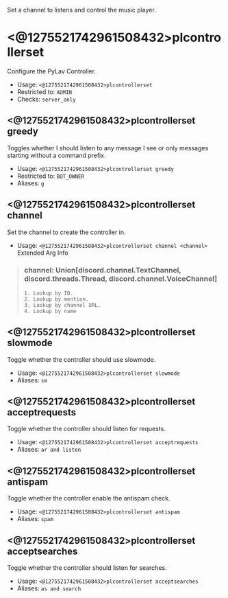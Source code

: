 Set a channel to listens and control the music player.

# <@1275521742961508432>plcontrollerset
Configure the PyLav Controller.<br/>
 - Usage: `<@1275521742961508432>plcontrollerset`
 - Restricted to: `ADMIN`
 - Checks: `server_only`
## <@1275521742961508432>plcontrollerset greedy
Toggles whether I should listen to any message I see or only messages starting without a command prefix.<br/>
 - Usage: `<@1275521742961508432>plcontrollerset greedy`
 - Restricted to: `BOT_OWNER`
 - Aliases: `g`
## <@1275521742961508432>plcontrollerset channel
Set the channel to create the controller in.<br/>
 - Usage: `<@1275521742961508432>plcontrollerset channel <channel>`
Extended Arg Info
> ### channel: Union[discord.channel.TextChannel, discord.threads.Thread, discord.channel.VoiceChannel]
> 
> 
>     1. Lookup by ID.
>     2. Lookup by mention.
>     3. Lookup by channel URL.
>     4. Lookup by name
> 
>     
## <@1275521742961508432>plcontrollerset slowmode
Toggle whether the controller should use slowmode.<br/>
 - Usage: `<@1275521742961508432>plcontrollerset slowmode`
 - Aliases: `sm`
## <@1275521742961508432>plcontrollerset acceptrequests
Toggle whether the controller should listen for requests.<br/>
 - Usage: `<@1275521742961508432>plcontrollerset acceptrequests`
 - Aliases: `ar and listen`
## <@1275521742961508432>plcontrollerset antispam
Toggle whether the controller enable the antispam check.<br/>
 - Usage: `<@1275521742961508432>plcontrollerset antispam`
 - Aliases: `spam`
## <@1275521742961508432>plcontrollerset acceptsearches
Toggle whether the controller should listen for searches.<br/>
 - Usage: `<@1275521742961508432>plcontrollerset acceptsearches`
 - Aliases: `as and search`
